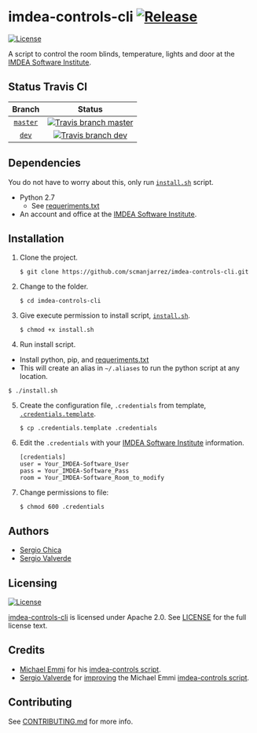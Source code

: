 imdea-controls-cli [![Release]](https://github.com/scmanjarrez/imdea-controls-cli/releases/tag/1.0)
====================
[![License]](LICENSE)

A script to control the room blinds, temperature, lights and door at the [IMDEA Software Institute].

Status Travis CI
----------------
| Branch | Status |
| :-: | :-: |
| [`master`] | [![Travis branch master]](https://travis-ci.org/scmanjarrez/imdea-controls-cli) |
| [`dev`] | [![Travis branch dev]](https://travis-ci.org/scmanjarrez/imdea-controls-cli) |


Dependencies
------------
You do not have to worry about this, only run [`install.sh`] script.

* Python 2.7
  * See [requeriments.txt]
* An account and office at the [IMDEA Software Institute].


Installation
------------

1. Clone the project.

   ```shell
   $ git clone https://github.com/scmanjarrez/imdea-controls-cli.git
   ```

2. Change to the folder.

   ```shell
   $ cd imdea-controls-cli
   ```

3. Give execute permission to install script, [`install.sh`].

   ```shell
   $ chmod +x install.sh
   ```

4. Run install script.
  * Install python, pip, and [requeriments.txt]
  * This will create an alias in `~/.aliases` to run the python script at any location.

  ```shell
  $ ./install.sh
  ```

5. Create the configuration file, `.credentials` from template, [`.credentials.template`].

   ```shell
   $ cp .credentials.template .credentials
   ```

6. Edit the `.credentials` with your [IMDEA Software Institute] information.

   ```
   [credentials]
   user = Your_IMDEA-Software_User
   pass = Your_IMDEA-Software_Pass
   room = Your_IMDEA-Software_Room_to_modify
   ```

7. Change permissions to file:
    ```
    $ chmod 600 .credentials
    ```


Authors
-------

* [Sergio Chica](https://github.com/scmanjarrez)
* [Sergio Valverde](https://github.com/svg153)


Licensing
---------
[![License]](LICENSE)

[imdea-controls-cli] is licensed under Apache 2.0. See [LICENSE](LICENSE) for the full license text.




Credits
-------
* [Michael Emmi](https://github.com/michael-emmi) for his [imdea-controls script].
* [Sergio Valverde](https://github.com/svg153) for [improving](https://github.com/svg153/imdea-controls) the Michael Emmi [imdea-controls script].


Contributing
------------
See [CONTRIBUTING.md](.github/CONTRIBUTING.md) for more info.





[IMDEA Software Institute]:http://www.software.imdea.org (http://www.software.imdea.org)
[imdea-controls-cli]:https://github.com/scmanjarrez/imdea-controls-cli
[imdea-controls script]:https://github.com/michael-emmi/imdea-controls (original imdea-controls)
[requeriments.txt]:requeriments.txt
[License]:https://img.shields.io/badge/License-Apache%202.0-blue.svg (LICENSE)
[Release]:https://img.shields.io/github/release/scmanjarrez/imdea-controls-cli.svg
[`master`]:https://github.com/scmanjarrez/imdea-controls-cli (Branch master)
[`dev`]:https://github.com/scmanjarrez/imdea-controls-cli/tree/dev (Branch dev)
[`install.sh`]:install.sh (installation script)
[`.credentials.template`]:.credentials.template (.credentials template file)
[Travis branch master]:https://travis-ci.org/scmanjarrez/imdea-controls-cli.svg?branch=master (Travis branch master)
[Travis branch dev]:https://travis-ci.org/scmanjarrez/imdea-controls-cli.svg?branch=dev (Travis branch dev)
